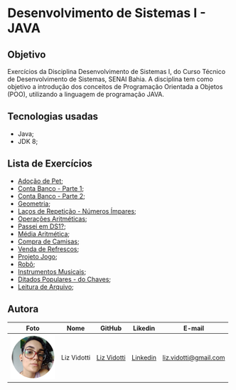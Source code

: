 # Desenvolvimento de Sistemas I - JAVA

## Objetivo

Exercícios da Disciplina Desenvolvimento de Sistemas I, do Curso Técnico de Desenvolvimento de Sistemas, SENAI Bahia. A disciplina tem como objetivo a introdução dos conceitos de Programação Orientada a Objetos (POO), utilizando a linguagem de programação JAVA.

## Tecnologias usadas

*   Java; 
*   JDK 8; 

## Lista de Exercícios

* [Adoção de Pet](https://github.com/lizvidotti91/desenvolvimento-sistemas-i-java/tree/main/adocaomain); 
* [Conta Banco - Parte 1](https://github.com/lizvidotti91/desenvolvimento-sistemas-i-java/tree/main/appmain); 
* [Conta Banco - Parte 2](https://github.com/lizvidotti91/desenvolvimento-sistemas-i-java/tree/main/appbank); 
* [Geometria](https://github.com/lizvidotti91/desenvolvimento-sistemas-i-java/tree/main/geometriamain); 
* [Laços de Repetição - Números Ímpares](https://github.com/lizvidotti91/desenvolvimento-sistemas-i-java/tree/main/numerosimpares); 
* [Operações Aritméticas](https://github.com/lizvidotti91/desenvolvimento-sistemas-i-java/tree/main/operacaoaritmetica); 
* [Passei em DS1?](https://github.com/lizvidotti91/desenvolvimento-sistemas-i-java/tree/main/passeiemds); 
* [Média Aritmética](https://github.com/lizvidotti91/desenvolvimento-sistemas-i-java/tree/main/revisaodelogica1); 
* [Compra de Camisas](https://github.com/lizvidotti91/desenvolvimento-sistemas-i-java/tree/main/revisaodelogica2); 
* [Venda de Refrescos](https://github.com/lizvidotti91/desenvolvimento-sistemas-i-java/tree/main/vendarefrescomain); 
* [Projeto Jogo](https://github.com/lizvidotti91/desenvolvimento-sistemas-i-java/tree/main/projetojogo); 
* [Robô](https://github.com/lizvidotti91/desenvolvimento-sistemas-i-java/tree/main/robo); 
* [Instrumentos Musicais](https://github.com/lizvidotti91/desenvolvimento-sistemas-i-java/tree/main/instrumentosmusicais); 
* [Ditados Populares - do Chaves](https://github.com/lizvidotti91/desenvolvimento-sistemas-i-java/tree/main/ditadospopulares); 
* [Leitura de Arquivo](https://github.com/lizvidotti91/desenvolvimento-sistemas-i-java/tree/main/leituraarquivonomeeidade); 

## Autora

| Foto                                       | Nome        | GitHub                                         | Likedin                                                 | E-mail                |
| ------------------------------------------ | ----------- | ---------------------------------------------- | ------------------------------------------------------- | --------------------- |
| <img src="./img/perfil.png" width="100px"> | Liz Vidotti | [Liz Vidotti](https://github.com/lizvidotti91) | [Linkedin](https://www.linkedin.com/in/elisetevidotti/) | liz.vidotti@gmail.com |
